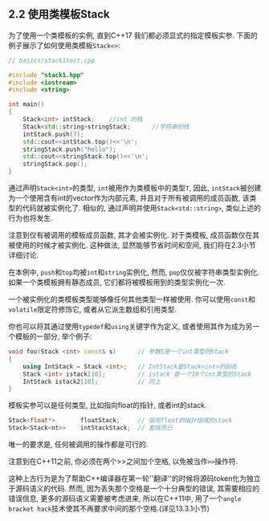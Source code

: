 ## 2.2 使用类模板Stack

为了使用一个类模板的实例, 直到C++17 我们都必须显式的指定模板实参. 下面的例子展示了如何使用类模板`Stack<>`:

```cpp
// basics/stack1test.cpp

#include "stack1.hpp"
#include <iostream>
#include <string>

int main()
{
    Stack<int> intStack;	//int 的栈
    Stack<std::string>stringStack;		//字符串的栈
    intStack.push(7);
    std::cout<<intStack.top()<<'\n';
    stringStack.push("hello");
    std::cout<<stringStack.top()<<'\n';
    stringStack.pop();
}
```

通过声明`Stack<int>`的类型, `int`被用作为类模板中的类型`T`, 因此, `intStack`被创建为一个使用含有int的vector作为内部元素, 并且对于所有被调用的成员函数, 该类型的代码就被实例化了. 相似的, 通过声明并使用`Stack<std::string>`, 类似上述的行为也将发生.

注意到仅有被调用的模板成员函数, 其才会被实例化. 对于类模板, 成员函数仅在其被使用的时候才被实例化. 这种做法, 显然能够节省时间和空间, 我们将在2.3小节详细讨论.

在本例中, `push`和`top`均被`int`和`string`实例化, 然而, `pop`仅仅被字符串类型实例化. 如果一个类模板拥有静态成员, 它们都将被模板用到的类型实例化一次.

一个被实例化的类模板类型能够像任何其他类型一样被使用. 你可以使用`const`和`volatile`限定符修饰它, 或者从它派生数组和引用类型.

你也可以将其通过使用`typedef`和`using`关键字作为定义, 或者使用其作为成为另一个模板的一部分, 举个例子:

```cpp
void foo(Stack <int> const& s)		// 参数S是一个int类型的Stack
{
    using IntStack = Stack <int>;	// IntStack是Stack<int>的别名
    Stack <int> istack[10];			// istack 是一个10个int类型的Stack
    IntStack istack2[10];			// 同上
}
```

模板实参可以是任何类型, 比如指向float的指针, 或者int的stack.

```cpp
Stack<float*>		floatStack;		// 指向float的指针组成的stack
Stack<Stack<nt>>	intStackStack;	// 套娃而已
```

唯一的要求是, 任何被调用的操作都是可行的.

注意到在C++11之前, 你必须在两个>>之间加个空格, 以免被当作`>>`操作符.

这种上古行为是为了帮助C++编译器在第一轮''翻译''的时候将源码token化为独立于源码语义的代码. 然而, 因为丢失那个空格是一个十分典型的错误, 其需要相应的错误信息, 更多的源码语义需要被考虑进来, 所以在C++11中, 用了一个`angle bracket hack`技术使其不再要求中间的那个空格.(详见13.3.1小节)



